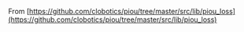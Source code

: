 From [https://github.com/clobotics/piou/tree/master/src/lib/piou_loss](https://github.com/clobotics/piou/tree/master/src/lib/piou_loss)